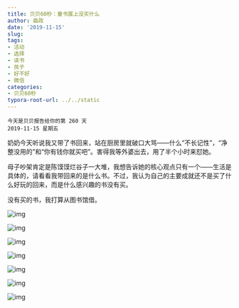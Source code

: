 ```yaml
---
title: 贝贝60秒：童书展上没买什么
author: 曲政
date: '2019-11-15'
slug: 
tags:
- 活动
- 选择
- 读书
- 孩子
- 好不好
- 微信
categories:
- 贝贝60秒
typora-root-url: ../../static
---
```


```
今天是贝贝报告给你的第 260 天
2019-11-15 星期五
```

奶奶今天听说我又带了书回来，站在厨房里就破口大骂——什么“不长记性”，“净整没用的”和“你有钱你就买吧”。害得我等外婆出去，用了半个小时来怼她。

母子吵架肯定是陈馍馍烂谷子一大堆，我想告诉她的核心观点只有一个——生活是具体的，请看看我带回来的是什么书。不过，我认为自己的主要成就还不是买了什么好玩的回来，而是什么感兴趣的书没有买。

没有买的书，我打算从图书馆借。

![img](/images/2019-11-15-%E8%B4%9D%E8%B4%9D60%E7%A7%92%EF%BC%9A%E7%AB%A5%E4%B9%A6%E5%B1%95%E4%B8%8A%E6%B2%A1%E4%B9%B0%E4%BB%80%E4%B9%88/640-20200406135940844.jpeg)

![img](/images/2019-11-15-%E8%B4%9D%E8%B4%9D60%E7%A7%92%EF%BC%9A%E7%AB%A5%E4%B9%A6%E5%B1%95%E4%B8%8A%E6%B2%A1%E4%B9%B0%E4%BB%80%E4%B9%88/640-20200406135941408.jpeg)

![img](/images/2019-11-15-%E8%B4%9D%E8%B4%9D60%E7%A7%92%EF%BC%9A%E7%AB%A5%E4%B9%A6%E5%B1%95%E4%B8%8A%E6%B2%A1%E4%B9%B0%E4%BB%80%E4%B9%88/640-20200406135941753.jpeg)

![img](/images/2019-11-15-%E8%B4%9D%E8%B4%9D60%E7%A7%92%EF%BC%9A%E7%AB%A5%E4%B9%A6%E5%B1%95%E4%B8%8A%E6%B2%A1%E4%B9%B0%E4%BB%80%E4%B9%88/640-20200406135941805.jpeg)

![img](/images/2019-11-15-%E8%B4%9D%E8%B4%9D60%E7%A7%92%EF%BC%9A%E7%AB%A5%E4%B9%A6%E5%B1%95%E4%B8%8A%E6%B2%A1%E4%B9%B0%E4%BB%80%E4%B9%88/640-20200406135942055.jpeg)

![img](/images/2019-11-15-%E8%B4%9D%E8%B4%9D60%E7%A7%92%EF%BC%9A%E7%AB%A5%E4%B9%A6%E5%B1%95%E4%B8%8A%E6%B2%A1%E4%B9%B0%E4%BB%80%E4%B9%88/640-20200406135941412.jpeg)

![img](/images/2019-11-15-%E8%B4%9D%E8%B4%9D60%E7%A7%92%EF%BC%9A%E7%AB%A5%E4%B9%A6%E5%B1%95%E4%B8%8A%E6%B2%A1%E4%B9%B0%E4%BB%80%E4%B9%88/640-20200406135941732.jpeg)


